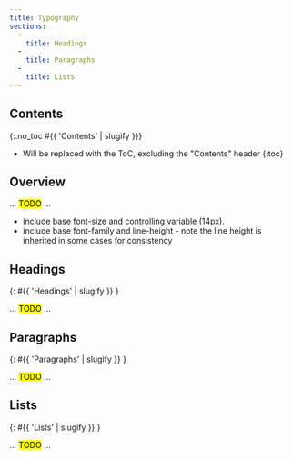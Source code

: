 ```yaml
---
title: Typography
sections:
  -
    title: Headings
  -
    title: Paragraphs
  -
    title: Lists
---
```


## Contents
{:.no_toc #{{ 'Contents' | slugify }}}

* Will be replaced with the ToC, excluding the "Contents" header
{:toc}

## Overview

... <mark>TODO</mark> ...

* include base font-size and controlling variable (14px).
* include base font-family and line-height - note the line height is inherited in some cases for consistency

## Headings
{: #{{ 'Headings' | slugify }} }

... <mark>TODO</mark> ...


## Paragraphs
{: #{{ 'Paragraphs' | slugify }} }

... <mark>TODO</mark> ...

## Lists
{: #{{ 'Lists' | slugify }} }

... <mark>TODO</mark> ...
